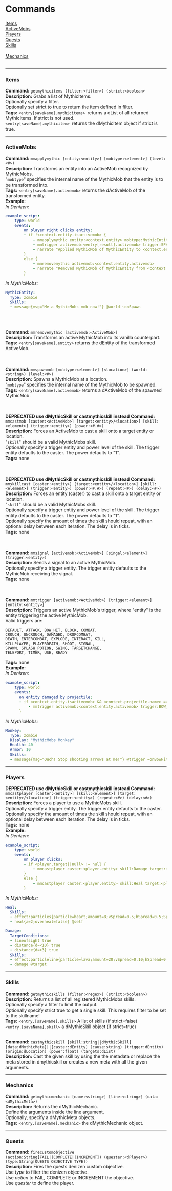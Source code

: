 # Commands
[Items](#items) <br>
[ActiveMobs](#activemobs) <br>
[Players](#players) <br>
[Quests](#quests) <br>
[Skills](#skills)<br> <br>
[Mechanics](#mechanics)<br> <br>

----
### Items
**Command:** `getmythicitems (filter:<filter>) (strict:<boolean>` <br>
**Description:** Grabs a list of MythicItems. <br>
Optionally specify a filter. <br>
Optionally set strict to true to return the item defined in filter. <br>
**Tags:** 
`<entry[saveName].mythicitems> `returns a dList of all returned MythicItems. If strict is not used. <br>
`<entry[saveName].mythicitem> `returns the dMythicItem object if strict is true. <br>


----
### ActiveMobs
**Command:** `mmapplymythic [entity:<entity>] [mobtype:<element>] (level:<#>)` <br>
**Description:** Transforms an entity into an ActiveMob recognized by MythicMobs. <br>
"`mobtype`" specifies the internal name of the MythicMob that the entity is to be transformed into. <br>
**Tags:** `<entry[saveName].activemob>` returns the dActiveMob of the transformed entity. <br>
**Example:** <br>
*In Denizen:*
```yaml
example_script:
    type: world
    events:
        on player right clicks entity:
        - if !<context.entity.isactivemob> {
            - mmapplymythic entity:<context.entity> mobtype:MythicEntity level:1 save:result
            - mmtrigger activemob:<entry[result].activemob> trigger:SPAWN entity:<context.entity>
            - narrate "Applied MythicMob of MythicEntity to <context.entity>!"
        }
        else {
            - mmremovemythic activemob:<context.entity.activemob>
            - narrate "Removed MythicMob of MythicEntity from <context.entity>!"
        }
```
*In MythicMobs:*
```yaml
MythicEntity:
  Type: zombie
  Skills:
  - message{msg="Me a MythicMobs mob now!"} @world ~onSpawn
```
<br>
<br>

**Command:** `mmremovemythic [activemob:<ActiveMob>]` <br>
**Description:** Transforms an active MythicMob into its vanilla counterpart. <br>
**Tags:** `<entry[saveName].entity>` returns the dEntity of the transformed ActiveMob. <br>
<br>
<br>

**Command:** `mmspawnmob [mobtype:<element>] [<location>] (world:<string>) (level:<#>)` <br>
**Description:** Spawns a MythicMob at a location. <br>
"`mobtype`" specifies the internal name of the MythicMob to be spawned. <br>
**Tags:** `<entry[saveName].activemob>` returns a dActiveMob of the spawned MythicMob. <br>
<br>
<br>

**DEPRECATED use dMythicSkill or castmythicskill instead**
**Command:** `mmcastmob [caster:<ActiveMob>] [target:<entity>/<location>] [skill:<element>] (trigger:<entity>) (power:<#.#>)` <br>
**Description:** Forces an ActiveMob to cast a skill onto a target entity or location. <br>
"`skill`" should be a valid MythicMobs skill. <br>
Optionally specify a trigger entity and power level of the skill. The trigger entity defaults to the caster. The power defaults to "1". <br>
**Tags:** none <br>
<br>
<br>

**DEPRECATED use dMythicSkill or castmythicskill instead**
**Command:** `mmskillcast [caster:<entity>] [target:<entity>/<location>] [skill:<element>] (trigger:<entity>) (power:<#.#>) (repeat:<#>) (delay:<#>)` <br>
**Description:** Forces an entity (caster) to cast a skill onto a target entity or location. <br>
"`skill`" should be a valid MythicMobs skill. <br>
Optionally specify a trigger entity and power level of the skill. The trigger entity defaults to the caster. The power defaults to "1". <br>
Optionally specify the amount of times the skill should repeat, with an optional delay between each iteration. The delay is in ticks. <br>
**Tags:** none <br>
<br>
<br>

**Command:** `mmsignal [activemob:<ActiveMob>] [singal:<element>] (trigger:<entity>)` <br>
**Description:** Sends a signal to an active MythicMob. <br>
Optionally specify a trigger entity. The trigger entity defaults to the MythicMob receiving the signal. <br>
**Tags:** none <br>
<br>
<br>

**Command:** `mmtrigger [activemob:<ActiveMob>] [trigger:<element>] [entity:<entity>]` <br>
**Description:** Triggers an active MythicMob's trigger, where "entity" is the entity triggering the active MythicMob. <br>
Valid triggers are: <br>
```
DEFAULT, ATTACK, BOW_HIT, BLOCK, COMBAT,
CROUCH, UNCROUCH, DAMAGED, DROPCOMBAT,
DEATH, ENTERCOMBAT, EXPLODE, INTERACT, KILL,
KILLPLAYER, PLAYERDEATH, SHOOT, SIGNAL,
SPAWN, SPLASH_POTION, SWING, TARGETCHANGE,
TELEPORT, TIMER, USE, READY
```
**Tags:** none <br>
**Example:** <br>
*In Denizen:*
```yaml
example_script:
    type: world
    events:
      on entity damaged by projectile:
      - if <context.entity.isactivemob> && <context.projectile.name> == "arrow" {
          - mmtrigger activemob:<context.entity.activemob> trigger:BOW_HIT entity:<context.damager>
      }
```
*In MythicMobs:*
```yaml
Monkey:
  Type: zombie
  Display: "MythicMobs Monkey"
  Health: 40
  Armor: 10
  Skills:
  - message{msg="Ouch! Stop shooting arrows at me!"} @trigger ~onBowHit 1
```

----
### Players
**DEPRECATED use dMythicSkill or castmythicskill instead**
**Command:** `mmcastplayer [caster:<entity>] [skill:<element>] [target:<entity>/<location>] (trigger:<entity>) (repeat:<#>) (delay:<#>)` <br>
**Description:** Forces a player to use a MythicMobs skill. <br>
Optionally specify a trigger entity. The trigger entity defaults to the caster. <br>
Optionally specify the amount of times the skill should repeat, with an optional delay between each iteration. The delay is in ticks. <br>
**Tags:** none <br>
**Example:** <br>
*In Denizen:*
```yaml
example_script:
    type: world
    events:
        on player clicks:
        - if <player.target||null> != null {
            - mmcastplayer caster:<player.entity> skill:Damage target:<player.target>
        }
        else {
            - mmcastplayer caster:<player.entity> skill:Heal target:<player.entity> repeat:4 delay:20
        }
```
*In MythicMobs:*
```yaml
Heal:
  Skills:
  - effect:particles{particle=heart;amount=8;vSpread=0.5;hSpread=0.5;Spped=0.01;yoffset=1} @self
  - heal{a=2;overheal=false} @self

Damage:
  TargetConditions:
  - lineofsight true
  - distance{d=<10} true
  - distance{d=>3} true
  Skills:
  - effect:particleline{particle=lava;amount=20;vSpread=0.10;hSpread=0.10;Speed=0.2;yoffset=1;ystartoffset=0;distancebetween=1} @target
  - damage @target
```

---
### Skills
**Command:** `getmythicskills (filter:<regex>) (strict:<boolean>)` <br>
**Description:** Returns a list of all registered MythicMobs skills. <br>
Optionally specify a filter to limit the output. <br>
Optionally specify strict true to get a single skill. This requires filter to be set to the skillname! <br>
**Tags:** `<entry.[saveName].skills>` A list of skills (if strict=false) <br>
`<entry.[saveName].skill>` a dMythicSkill object (if strict=true)<br><br>

**Command:** `castmythicskill [skill:string||dMythicSkill] [data:dMythicMeta]||[caster:dEntity] (cause:string) (trigger:dEntity) (origin:dLocation) (power:float) (targets:dList)` <br>
**Description:** Cast the given skill by using the the metadata or replace the meta stored in dmythicskill or creates a new meta with all the given arguments. <br>


---
### Mechanics
**Command:** `getmythicmechanic [name:<string>] [line:<string>] (data:<dMythicMeta>)` <br>
**Description:** Returns the dMythicMechanic.<br>
Define the arguments inside the line argument.<br>
Optionally, specify a dMythicMeta objects.<br>
**Tags:** `<entry.[saveName].mechanic>` the dMythicMechanic object.<br>

---
### Quests
**Command:** `firecustomobjective (action:String[FAIL||COMPLETE||INCREMENT]) (quester:<dPlayer>) (type:String[QUESTS OBJECTIVE TYPE])` <br>
**Description:** Fires the quests denizen custom objective.<br>
Use *type* to filter the denizen objective.<br>
Use *action* to FAIL, COMPLETE or INCREMENT the objective.<br>
Use *quester* to define the player.<br>

